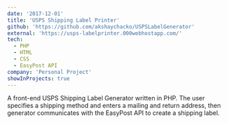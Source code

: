 ```yaml
---
date: '2017-12-01'
title: 'USPS Shipping Label Printer'
github: 'https://github.com/akshaychacko/USPSLabelGenerator'
external: 'https://usps-labelprinter.000webhostapp.com/'
tech:
  - PHP
  - HTML
  - CSS
  - EasyPost API
company: 'Personal Project'
showInProjects: true
---
```


A front-end USPS Shipping Label Generator written in PHP. The user specifies a shipping method and enters a mailing and return address, then generator communicates with the EasyPost API to create a shipping label. 
